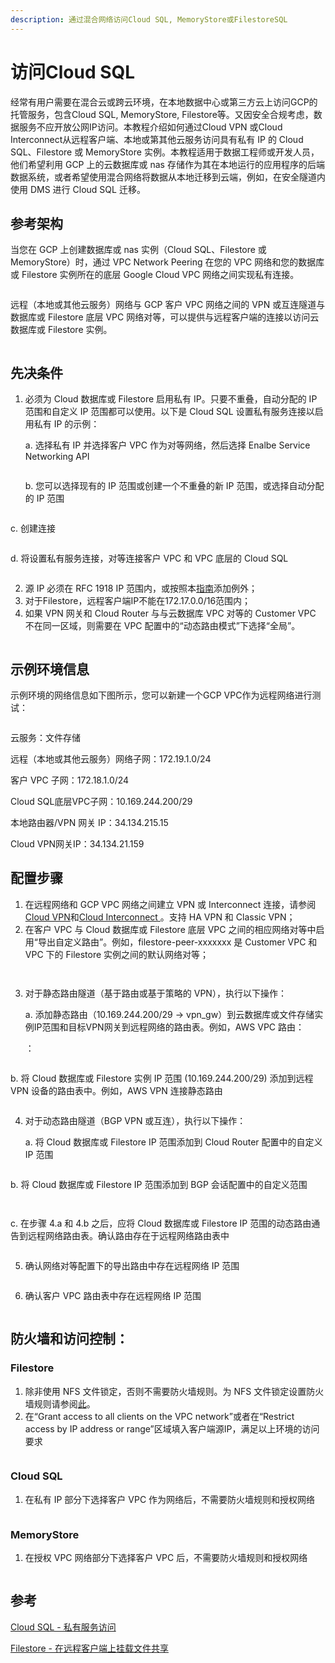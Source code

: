 ```yaml
---
description: 通过混合网络访问Cloud SQL, MemoryStore或FilestoreSQL
---
```


# 访问Cloud SQL

经常有用户需要在混合云或跨云环境，在本地数据中心或第三方云上访问GCP的托管服务，包含Cloud SQL, MemoryStore, Filestore等。又因安全合规考虑，数据服务不应开放公网IP访问。本教程介绍如何通过Cloud VPN 或Cloud Interconnect从远程客户端、本地或第其他云服务访问具有私有 IP 的 Cloud SQL、Filestore 或 MemoryStore 实例。本教程适用于数据工程师或开发人员，他们希望利用 GCP 上的云数据库或 nas 存储作为其在本地运行的应用程序的后端数据系统，或者希望使用混合网络将数据从本地迁移到云端，例如，在安全隧道内使用 DMS 进行 Cloud SQL 迁移。

## 参考架构 <a href="#_srujtql4d3uv" id="_srujtql4d3uv"></a>

当您在 GCP 上创建数据库或 nas 实例（Cloud SQL、Filestore 或 MemoryStore）时，通过 VPC Network Peering 在您的 VPC 网络和您的数据库或 Filestore 实例所在的底层 Google Cloud VPC 网络之间实现私有连接。

<figure><img src="../.gitbook/assets/image (30).png" alt=""><figcaption></figcaption></figure>

远程（本地或其他云服务）网络与 GCP 客户 VPC 网络之间的 VPN 或互连隧道与数据库或 Filestore 底层 VPC 网络对等，可以提供与远程客户端的连接以访问云数据库或 Filestore 实例。

<figure><img src="../.gitbook/assets/image (23).png" alt=""><figcaption></figcaption></figure>

## 先决条件 <a href="#_pzesjp67k7pv" id="_pzesjp67k7pv"></a>

1.  必须为 Cloud 数据库或 Filestore 启用私有 IP。只要不重叠，自动分配的 IP 范围和自定义 IP 范围都可以使用。以下是 Cloud SQL 设置私有服务连接以启用私有 IP 的示例：

    a. 选择私有 IP 并选择客户 VPC 作为对等网络，然后选择 Enalbe Service Networking API



    <figure><img src="../.gitbook/assets/image (5).png" alt=""><figcaption></figcaption></figure>

    b. 您可以选择现有的 IP 范围或创建一个不重叠的新 IP 范围，或选择自动分配的 IP 范围

<figure><img src="../.gitbook/assets/image (50).png" alt=""><figcaption></figcaption></figure>

&#x20;       c. 创建连接   &#x20;

<figure><img src="../.gitbook/assets/image (7).png" alt=""><figcaption></figcaption></figure>

&#x20;       d. 将设置私有服务连接，对等连接客户 VPC 和 VPC 底层的 Cloud SQL

<figure><img src="../.gitbook/assets/image (55).png" alt=""><figcaption></figcaption></figure>

2. 源 IP 必须在 RFC 1918 IP 范围内，或按照本[指南](https://g3doc.corp.google.com/company/gfw/support/cloud/playbooks/network/non-rfc-1918.md?cl=head)添加例外；
3. 对于Filestore，远程客户端IP不能在172.17.0.0/16范围内；
4. 如果 VPN 网关和 Cloud Router 与与云数据库 VPC 对等的 Customer VPC 不在同一区域，则需要在 VPC 配置中的“动态路由模式”下选择“全局”。

<figure><img src="../.gitbook/assets/image (16).png" alt=""><figcaption></figcaption></figure>

## 示例环境信息 <a href="#_n99xbqjxchsd" id="_n99xbqjxchsd"></a>

示例环境的网络信息如下图所示，您可以新建一个GCP VPC作为远程网络进行测试：

<figure><img src="../.gitbook/assets/image (46).png" alt=""><figcaption></figcaption></figure>

云服务：文件存储

远程（本地或其他云服务）网络子网：172.19.1.0/24

客户 VPC 子网：172.18.1.0/24

Cloud SQL底层VPC子网：10.169.244.200/29

本地路由器/VPN 网关 IP：34.134.215.15

Cloud VPN网关IP：34.134.21.159

## 配置步骤 <a href="#_66s1kgiiqaue" id="_66s1kgiiqaue"></a>

1. 在远程网络和 GCP VPC 网络之间建立 VPN 或 Interconnect 连接，请参阅[Cloud VPN](https://cloud.google.com/network-connectivity/docs/vpn/how-to)和[Cloud Interconnect ](https://cloud.google.com/network-connectivity/docs/interconnect/how-to#managing-dedicated-interconnect)。支持 HA VPN 和 Classic VPN；
2. 在客户 VPC 与 Cloud 数据库或 Filestore 底层 VPC 之间的相应网络对等中启用“导出自定义路由”。例如，filestore-peer-xxxxxxx 是 Customer VPC 和 VPC 下的 Filestore 实例之间的默认网络对等；

<figure><img src="../.gitbook/assets/image (39).png" alt=""><figcaption></figcaption></figure>

<figure><img src="../.gitbook/assets/image (24).png" alt=""><figcaption></figcaption></figure>

3.  对于静态路由隧道（基于路由或基于策略的 VPN），执行以下操作：

    a. 添加静态路由（10.169.244.200/29 → vpn\_gw）到云数据库或文件存储实例IP范围和目标VPN网关到远程网络的路由表。例如，AWS VPC 路由：



    ：

    <figure><img src="../.gitbook/assets/image (51).png" alt=""><figcaption></figcaption></figure>

&#x20;      b. 将 Cloud 数据库或 Filestore 实例 IP 范围 (10.169.244.200/29) 添加到远程 VPN 设备的路由表中。例如，AWS VPN 连接静态路由

<figure><img src="../.gitbook/assets/image (1).png" alt=""><figcaption></figcaption></figure>

4.  对于动态路由隧道（BGP VPN 或互连），执行以下操作：

    a. 将 Cloud 数据库或 Filestore IP 范围添加到 Cloud Router 配置中的自定义 IP 范围

<figure><img src="../.gitbook/assets/image (10).png" alt=""><figcaption></figcaption></figure>

&#x20;       b. 将 Cloud 数据库或 Filestore IP 范围添加到 BGP 会话配置中的自定义范围

<figure><img src="../.gitbook/assets/image (18).png" alt=""><figcaption></figcaption></figure>

<figure><img src="../.gitbook/assets/image (61).png" alt=""><figcaption></figcaption></figure>

&#x20;         c. 在步骤 4.a 和 4.b 之后，应将 Cloud 数据库或 Filestore IP 范围的动态路由通告到远程网络路由表。确认路由存在于远程网络路由表中

<figure><img src="../.gitbook/assets/image (34).png" alt=""><figcaption></figcaption></figure>

5. 确认网络对等配置下的导出路由中存在远程网络 IP 范围

<figure><img src="../.gitbook/assets/image (43).png" alt=""><figcaption></figcaption></figure>

6. 确认客户 VPC 路由表中存在远程网络 IP 范围

<figure><img src="../.gitbook/assets/image (8).png" alt=""><figcaption></figcaption></figure>

## 防火墙和访问控制： <a href="#_7h7l478bjkzb" id="_7h7l478bjkzb"></a>

### Filestore <a href="#_y67zumst25bx" id="_y67zumst25bx"></a>

1. 除非使用 NFS 文件锁定，否则不需要防火墙规则。为 NFS 文件锁定设置防火墙规则请参阅[此](https://cloud.google.com/filestore/docs/configuring-firewall)。
2. 在“Grant access to all clients on the VPC network”或者在“Restrict access by IP address or range”区域填入客户端源IP，满足以上环境的访问要求

<figure><img src="../.gitbook/assets/image (41).png" alt=""><figcaption></figcaption></figure>

### Cloud SQL <a href="#_6i3s9dffhoys" id="_6i3s9dffhoys"></a>

1. 在私有 IP 部分下选择客户 VPC 作为网络后，不需要防火墙规则和授权网络

<figure><img src="../.gitbook/assets/image (58).png" alt=""><figcaption></figcaption></figure>

### MemoryStore <a href="#_cm2wgt87hcbb" id="_cm2wgt87hcbb"></a>

1. 在授权 VPC 网络部分下选择客户 VPC 后，不需要防火墙规则和授权网络

<figure><img src="../.gitbook/assets/image (6).png" alt=""><figcaption></figcaption></figure>

## 参考 <a href="#_t0ieiloucrxc" id="_t0ieiloucrxc"></a>

[Cloud SQL - 私有服务访问](https://cloud.google.com/vpc/docs/private-services-access?hl=en)

[Filestore - 在远程客户端上挂载文件共享](https://cloud.google.com/filestore/docs/remote-mounting)
